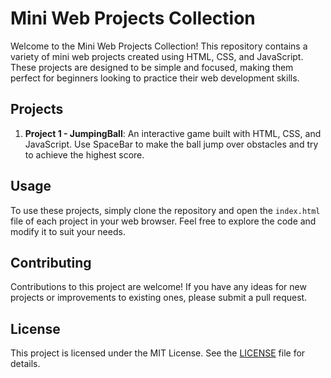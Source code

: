 # Mini Web Projects Collection

Welcome to the Mini Web Projects Collection! This repository contains a variety of mini web projects created using HTML, CSS, and JavaScript. These projects are designed to be simple and focused, making them perfect for beginners looking to practice their web development skills.

## Projects

1. **Project 1 - JumpingBall**: An interactive game built with HTML, CSS, and JavaScript. Use SpaceBar to make the ball jump over obstacles and try to achieve the highest score.


## Usage

To use these projects, simply clone the repository and open the `index.html` file of each project in your web browser. Feel free to explore the code and modify it to suit your needs.

## Contributing

Contributions to this project are welcome! If you have any ideas for new projects or improvements to existing ones, please submit a pull request.

## License

This project is licensed under the MIT License. See the [LICENSE](LICENSE) file for details.
